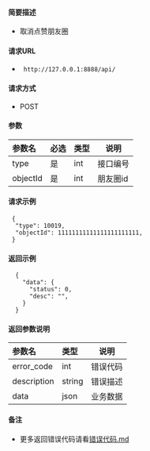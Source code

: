 
#### 简要描述

- 取消点赞朋友圈

#### 请求URL
- ` http://127.0.0.1:8888/api/`
  
#### 请求方式
- POST 

#### 参数

| 参数名      | 必选 | 类型  | 说明    |   
|:---------|:---|:----|-------|   
| type     | 是  | int | 接口编号  |   
| objectId | 是  | int | 朋友圈id |   

#### 请求示例

```
 {
  "type": 10019,
  "objectId": 11111111111111111111111,
 } 
```

#### 返回示例 

``` 
  {
    "data": {
      "status": 0,
      "desc": "",
    }
  }
```

#### 返回参数说明 

| 参数名         | 类型     | 说明   |   
|:------------|:-------|------|   
| error_code  | int    | 错误代码 |   
| description | string | 错误描述 |   
| data        | json   | 业务数据 |   

#### 备注 

- 更多返回错误代码请看[错误代码.md](../错误代码.md)






